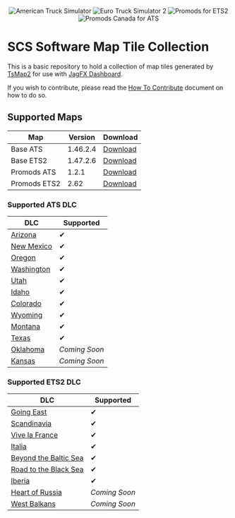 <p align="center">
    <img src="https://img.shields.io/badge/ATS-v1.46.2.4-ff0000?style=for-the-badge" alt="American Truck Simulator">
    <img src="https://img.shields.io/badge/ETS2-v1.47.2.6-orange?style=for-the-badge" alt="Euro Truck Simulator 2">
    <img src="https://img.shields.io/badge/Promods-v2.62-e6e600?style=for-the-badge" alt="Promods for ETS2">
    <img src="https://img.shields.io/badge/PromodsCA-v1.2.1-00b300?style=for-the-badge" alt="Promods Canada for ATS">
</p>

# SCS Software Map Tile Collection
This is a basic repository to hold a collection of map tiles generated by [TsMap2][TsMap2] for use with [JagFX Dashboard][Dashboard].

If you wish to contribute, please read the [How To Contribute](/CONTRIBUTE.md) document on how to do so.

## Supported Maps

Map | Version | Download
--- | --- | ---
Base ATS | 1.46.2.4 | [Download][ATS Map]
Base ETS2 | 1.47.2.6 | [Download][ETS2 Map]
Promods ATS | 1.2.1 | [Download][ATS Promods]
Promods ETS2 | 2.62 | [Download][ETS2 Promods]

### Supported ATS DLC

DLC | Supported
--- | ---
[Arizona][Arizona] | ✔
[New Mexico][New Mexico] | ✔
[Oregon][Oregon] | ✔
[Washington][Washington] | ✔
[Utah][Utah] | ✔
[Idaho][Idaho] | ✔
[Colorado][Colorado] | ✔
[Wyoming][Wyoming] | ✔
[Montana][Montana] | ✔
[Texas][Texas] | ✔
[Oklahoma][Oklahoma] | *Coming Soon*
[Kansas][Kansas] | *Coming Soon*

### Supported ETS2 DLC

DLC | Supported
--- | ---
[Going East][Going East] | ✔
[Scandinavia][Scandinavia] | ✔
[Vive la France][France] | ✔
[Italia][Italia] | ✔
[Beyond the Baltic Sea][Baltic Sea] | ✔
[Road to the Black Sea][Black Sea] | ✔
[Iberia][Iberia] | ✔
[Heart of Russia][Russia] | *Coming Soon*
[West Balkans][West Balkans] | *Coming Soon*


[ATS Map]: https://github.com/Unicor-p/SCS_Map_Tiles/releases/download/1.46.2.4/ATS_Map_1.46.zip
[ATS Promods]: https://github.com/Unicor-p/SCS_Map_Tiles/releases/download/1.45.3.0/ATS_Promods_1.45.7z
[ETS2 Map]: https://github.com/Unicor-p/SCS_Map_Tiles/releases/download/1.47.2.6/ETS2_Map_1.47.zip
[ETS2 Promods]: https://github.com/Unicor-p/SCS_Map_Tiles/releases/download/1.45.3.0/ETS2_Promods_1.45.7z
[Dashboard]: https://github.com/JAGFx/ets2-dashboard-skin
[TsMap2]: https://github.com/JAGFx/ts-map

[Arizona]: https://store.steampowered.com/app/463740/American_Truck_Simulator__Arizona/
[Colorado]: https://store.steampowered.com/app/1209471/American_Truck_Simulator__Colorado/
[Idaho]: https://store.steampowered.com/app/1209470/American_Truck_Simulator__Idaho/
[Kansas]: https://store.steampowered.com/app/2298430/American_Truck_Simulator__Kansas/
[Montana]: https://store.steampowered.com/app/1811080/American_Truck_Simulator__Montana/
[New Mexico]: https://store.steampowered.com/app/684630/American_Truck_Simulator__New_Mexico/
[Oklahoma]: https://store.steampowered.com/app/2209650/American_Truck_Simulator__Oklahoma/
[Oregon]: https://store.steampowered.com/app/800370/American_Truck_Simulator__Oregon/
[Texas]: https://store.steampowered.com/app/1465750/American_Truck_Simulator__Texas/
[Utah]: https://store.steampowered.com/app/1104880/American_Truck_Simulator__Utah/
[Washington]: https://store.steampowered.com/app/1015160/American_Truck_Simulator__Washington/
[Wyoming]: https://store.steampowered.com/app/1415692/American_Truck_Simulator__Wyoming/

[Going East]: https://store.steampowered.com/app/227310/Euro_Truck_Simulator_2__Going_East/
[Scandinavia]: https://store.steampowered.com/app/304212/Euro_Truck_Simulator_2__Scandinavia/
[France]: https://store.steampowered.com/app/531130/Euro_Truck_Simulator_2__Vive_la_France/
[Italia]: https://store.steampowered.com/app/558244/Euro_Truck_Simulator_2__Italia/
[Baltic Sea]: https://store.steampowered.com/app/925580/Euro_Truck_Simulator_2__Beyond_the_Baltic_Sea/
[Black Sea]: https://store.steampowered.com/app/1056760/Euro_Truck_Simulator_2__Road_to_the_Black_Sea/
[Iberia]: https://store.steampowered.com/app/1209460/Euro_Truck_Simulator_2__Iberia/
[Russia]: https://store.steampowered.com/app/1536500/Euro_Truck_Simulator_2__Heart_of_Russia/
[West Balkans]: https://store.steampowered.com/app/2004210/Euro_Truck_Simulator_2__West_Balkans/
